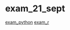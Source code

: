# exam_21_sept
[exam_python](https://github.com/vukmijatovic/exam_21_sept/blob/master/exam_Sep_21_2018.ipynb)
[exam_r](https://github.com/vukmijatovic/exam_21_sept/blob/master/exam_2_student.ipynb)
